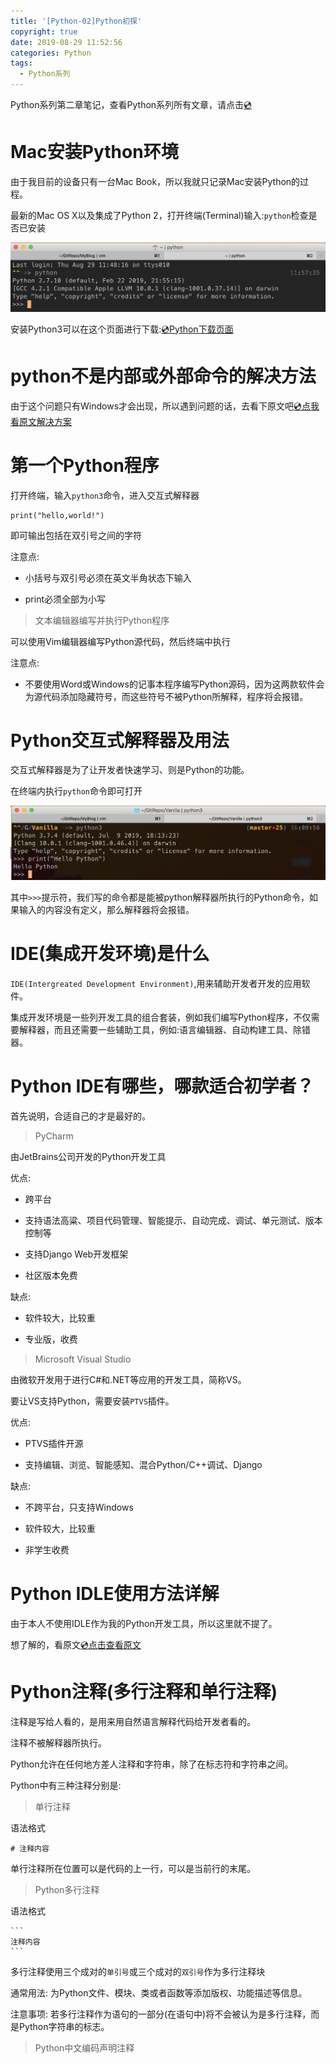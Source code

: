 ```yaml
---
title: '[Python-02]Python初探'
copyright: true
date: 2019-08-29 11:52:56
categories: Python
tags:
  - Python系列
---
```


Python系列第二章笔记，查看Python系列所有文章，请点击[💿](https://evanmeek.github.io/Python/)

<!--more-->

# Mac安装Python环境

由于我目前的设备只有一台Mac Book，所以我就只记录Mac安装Python的过程。

最新的Mac OS X以及集成了Python 2，打开终端(Terminal)输入:`python`检查是否已安装

![Python2运行](Python-02-Python初探/python2运行.png)

安装Python3可以在这个页面进行下载:[💿Python下载页面](https://www.python.org/downloads/)

# python不是内部或外部命令的解决方法

由于这个问题只有Windows才会出现，所以遇到问题的话，去看下原文吧[💿点我看原文解决方案](http://c.biancheng.net/view/4171.html)

# 第一个Python程序

打开终端，输入`python3`命令，进入交互式解释器

~~~
print("hello,world!")
~~~
即可输出包括在双引号之间的字符

注意点:

- 小括号与双引号必须在英文半角状态下输入

- print必须全部为小写

> 文本编辑器编写并执行Python程序

可以使用Vim编辑器编写Python源代码，然后终端中执行

注意点:

- 不要使用Word或Windows的记事本程序编写Python源码，因为这两款软件会为源代码添加隐藏符号，而这些符号不被Python所解释，程序将会报错。

# Python交互式解释器及用法

交互式解释器是为了让开发者快速学习、则是Python的功能。

在终端内执行`python`命令即可打开

![python3运行](Python-02-Python初探/python3运行.png)

其中`>>>`提示符，我们写的命令都是能被python解释器所执行的Python命令，如果输入的内容没有定义，那么解释器将会报错。

# IDE(集成开发环境)是什么

`IDE(Intergreated Development Environment)`,用来辅助开发者开发的应用软件。

集成开发环境是一些列开发工具的组合套装，例如我们编写Python程序，不仅需要解释器，而且还需要一些辅助工具，例如:语言编辑器、自动构建工具、除错器。

# Python IDE有哪些，哪款适合初学者？

首先说明，合适自己的才是最好的。

> PyCharm

由JetBrains公司开发的Python开发工具

优点:

- 跨平台

- 支持语法高粱、项目代码管理、智能提示、自动完成、调试、单元测试、版本控制等

- 支持Django Web开发框架

- 社区版本免费

缺点:

- 软件较大，比较重

- 专业版，收费

> Microsoft Visual Studio

由微软开发用于进行C#和.NET等应用的开发工具，简称VS。

要让VS支持Python，需要安装`PTVS`插件。

优点:

- PTVS插件开源

- 支持编辑、浏览、智能感知、混合Python/C++调试、Django

缺点:

- 不跨平台，只支持Windows

- 软件较大，比较重

- 非学生收费

# Python IDLE使用方法详解

由于本人不使用IDLE作为我的Python开发工具，所以这里就不提了。

想了解的，看原文[💿点击查看原文](http://c.biancheng.net/view/4221.html)

# Python注释(多行注释和单行注释)

注释是写给人看的，是用来用自然语言解释代码给开发者看的。

注释不被解释器所执行。

Python允许在任何地方差人注释和字符串，除了在标志符和字符串之间。

Python中有三种注释分别是:

> 单行注释

语法格式
~~~
# 注释内容
~~~

单行注释所在位置可以是代码的上一行，可以是当前行的末尾。

> Python多行注释

语法格式

~~~
```
注释内容
```
~~~

多行注释使用三个成对的`单引号`或三个成对的`双引号`作为多行注释块

通常用法: 为Python文件、模块、类或者函数等添加版权、功能描述等信息。

注意事项: 若多行注释作为语句的一部分(在语句中)将不会被认为是多行注释，而是Python字符串的标志。

> Python中文编码声明注释
